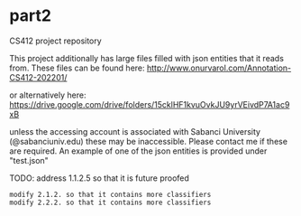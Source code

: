 # part2
 CS412 project repository

This project additionally has large files filled with json entities that it reads from. These files can be found here:
http://www.onurvarol.com/Annotation-CS412-202201/

or alternatively here:
https://drive.google.com/drive/folders/15cklHF1kvuOvkJU9yrVEivdP7A1ac9xB

unless the accessing account is associated with Sabanci University (@sabanciuniv.edu) these may be inaccessible. Please contact me if these are required.
An example of one of the json entities is provided under "test.json"

TODO:
    address 1.1.2.5 so that it is future proofed

    modify 2.1.2. so that it contains more classifiers
    modify 2.2.2. so that it contains more classifiers